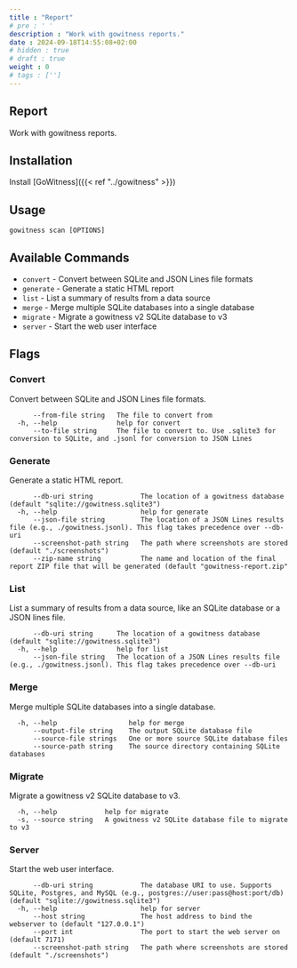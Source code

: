 ```yaml
---
title : "Report"
# pre : ' '
description : "Work with gowitness reports."
date : 2024-09-18T14:55:08+02:00
# hidden : true
# draft : true
weight : 0
# tags : ['']
---
```


## Report

Work with gowitness reports.

## Installation

Install [GoWitness]({{< ref "../gowitness" >}})

## Usage

```plain
gowitness scan [OPTIONS]
```

## Available Commands

- `convert` - Convert between SQLite and JSON Lines file formats
- `generate` - Generate a static HTML report
- `list` - List a summary of results from a data source
- `merge` - Merge multiple SQLite databases into a single database
- `migrate` - Migrate a gowitness v2 SQLite database to v3
- `server` - Start the web user interface

## Flags

### Convert

Convert between SQLite and JSON Lines file formats.

```plain
      --from-file string   The file to convert from
  -h, --help               help for convert
      --to-file string     The file to convert to. Use .sqlite3 for conversion to SQLite, and .jsonl for conversion to JSON Lines
```

### Generate

Generate a static HTML report.

```plain
      --db-uri string            The location of a gowitness database (default "sqlite://gowitness.sqlite3")
  -h, --help                     help for generate
      --json-file string         The location of a JSON Lines results file (e.g., ./gowitness.jsonl). This flag takes precedence over --db-uri
      --screenshot-path string   The path where screenshots are stored (default "./screenshots")
      --zip-name string          The name and location of the final report ZIP file that will be generated (default "gowitness-report.zip"
```

### List

List a summary of results from a data source, like an SQLite database or a JSON lines file.

```plain
      --db-uri string      The location of a gowitness database (default "sqlite://gowitness.sqlite3")
  -h, --help               help for list
      --json-file string   The location of a JSON Lines results file (e.g., ./gowitness.jsonl). This flag takes precedence over --db-uri
```

### Merge

Merge multiple SQLite databases into a single database.

```plain
  -h, --help                  help for merge
      --output-file string    The output SQLite database file
      --source-file strings   One or more source SQLite database files
      --source-path string    The source directory containing SQLite databases
```

### Migrate

Migrate a gowitness v2 SQLite database to v3.

```plain
  -h, --help            help for migrate
  -s, --source string   A gowitness v2 SQLite database file to migrate to v3
```

### Server

Start the web user interface.

```plain
      --db-uri string            The database URI to use. Supports SQLite, Postgres, and MySQL (e.g., postgres://user:pass@host:port/db) (default "sqlite://gowitness.sqlite3")
  -h, --help                     help for server
      --host string              The host address to bind the webserver to (default "127.0.0.1")
      --port int                 The port to start the web server on (default 7171)
      --screenshot-path string   The path where screenshots are stored (default "./screenshots")
```
